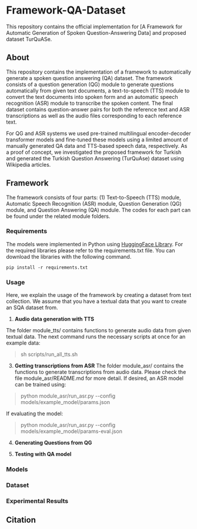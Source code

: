 # Framework-QA-Dataset

This repository contains the official implementation for [A Framework for Automatic Generation of Spoken Question-Answering Data] and proposed dataset TurQuASe.

## About

This repository contains the implementation of a framework to automatically generate a spoken question answering (QA) dataset. 
The framework consists of a question generation (QG) module to generate questions automatically from given text documents, 
a text-to-speech (TTS) module to convert the text documents into spoken form and an automatic speech recognition (ASR) module 
to transcribe the spoken content. The final dataset contains question-answer pairs for both the reference text 
and ASR transcriptions as well as the audio files corresponding to each reference text.

For QG and ASR systems we used pre-trained multilingual encoder-decoder transformer models 
and fine-tuned these models using a limited amount of manually generated QA data 
and TTS-based speech data, respectively. As a proof of concept, 
we investigated the proposed framework for Turkish 
and generated the Turkish Question Answering (TurQuAse) dataset using Wikipedia articles.

## Framework

The framework consists of four parts: (1) Text-to-Speech (TTS) module, Automatic Speech Recognition (ASR) module, 
Question Generation (QG) module, and Question Answering (QA) module. 
The codes for each part can be found under the related module folders.

### Requirements

The models were implemented in Python using [HuggingFace Library](https://huggingface.co/).
For the required libraries please refer to the requirements.txt file. You can download the libraries with the following command.

    pip install -r requirements.txt

### Usage

Here, we explain the usage of the framework by creating a dataset from text collection. 
We assume that you have a textual data that you want to create an SQA dataset from.

1. **Audio data generation with TTS**  

The folder module_tts/ contains functions to generate audio data from given textual data.
The next command runs the necessary scripts at once for an example data: 

  > sh scripts/run_all_tts.sh

3. **Getting transcriptions from ASR** 
The folder module_asr/ contains the functions to generate transcriptions from audio data.
Please check the file module_asr/README.md for more detail. 
If desired, an ASR model can be trained using:

  > python module_asr/run_asr.py --config models/example_model/params.json 

If evaluating the model: 

  > python module_asr/run_asr.py --config models/example_model/params-eval.json
 
4. **Generating Questions from QG**

5. **Testing with QA model**

### Models

### Dataset

### Experimental Results

## Citation